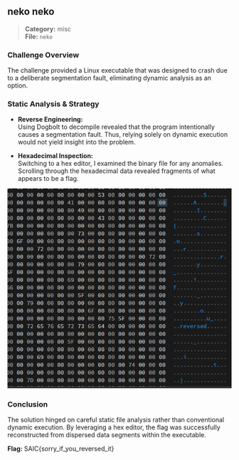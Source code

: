 ## neko neko
> **Category:** misc  
> **File:** ```neko```

### Challenge Overview
The challenge provided a Linux executable that was designed to crash due to a deliberate segmentation fault, eliminating dynamic analysis as an option.

### Static Analysis & Strategy
- **Reverse Engineering:**  
    Using Dogbolt to decompile revealed that the program intentionally causes a segmentation fault. Thus, relying solely on dynamic execution would not yield insight into the problem.

- **Hexadecimal Inspection:**  
    Switching to a hex editor, I examined the binary file for any anomalies. Scrolling through the hexadecimal data revealed fragments of what appears to be a flag.


![Hexedit Preview](../assets/neko.png)

### Conclusion
The solution hinged on careful static file analysis rather than conventional dynamic execution. By leveraging a hex editor, the flag was successfully reconstructed from dispersed data segments within the executable.

**Flag:** SAIC{sorry_if_you_reversed_it}
